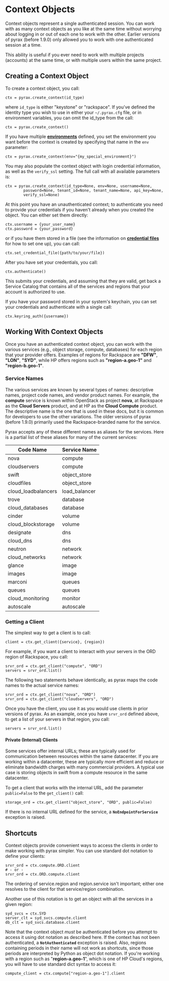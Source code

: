 # Context Objects

Context objects represent a single authenticated session. You can work with as many context objects as you like at the same time without worrying about logging in or out of each one to work with the other. Earlier versions of pyrax (before 1.9.0) only allowed you to work with one authenticated session at a time.

This ability is useful if you ever need to work with multiple projects (accounts) at the same time, or with multiple users within the same project.

## Creating a Context Object

To create a context object, you call:

    ctx = pyrax.create_context(id_type)

where `id_type` is either "keystone" or "rackspace". If you've defined the identity type you wish to use in either your `~/.pyrax.cfg` file, or in environment variables, you can omit the id_type from the call:

    ctx = pyrax.create_context()

If you have multiple **[environments](https://github.com/rackspace/pyrax/blob/master/docs/getting_started.md#configuration-environments)** defined, you set the environment you want before the context is created by specifying that name in the `env` parameter:

    ctx = pyrax.create_context(env="{my_special_environment}")

You may also populate the context object with login credential information, as well as the `verify_ssl` setting. The full call with all available parameters is:

    ctx = pyrax.create_context(id_type=None, env=None, username=None,
            password=None, tenant_id=None, tenant_name=None, api_key=None,
            verify_ssl=None)

At this point you have an unauthenticated context; to authenticate you need to provide your credentials if you haven't already when you created the object. You can either set them directly:

    ctx.username = {your_user_name}
    ctx.password = {your_password}

or if you have them stored in a file (see the information on **[credential files](https://github.com/rackspace/pyrax/blob/master/docs/getting_started.md#authenticating)** for how to set one up), you can call:

    ctx.set_credential_file({path/to/your/file})

After you have set your credentials, you call:

    ctx.authenticate()

This submits your credentials, and assuming that they are valid, get back a Service Catalog that contains all of the services and regions that your account is authorized to use.

If you have your password stored in your system's keychain, you can set your credentials and authenticate with a single call:

    ctx.keyring_auth({username})



## Working With Context Objects

Once you have an authenticated context object, you can work with the various services (e.g., object storage, compute, databases) for each region that your provider offers. Examples of regions for Rackspace are **"DFW"**, **"LON"**, **"SYD"**, while HP offers regions such as **"region-a.geo-1"** and **"region-b.geo-1"**. 

### Service Names

The various services are known by several types of names: descriptive names, project code names, and vendor product names. For example, the **compute** service is known within OpenStack as project **nova**, at Rackspace as the **Cloud Servers** product, and at HP as the **Cloud Compute** product. The descriptive name is the one that is used in these docs, but it is common for developers to use the other variations. The older versions of pyrax (before 1.9.0) primarily used the Rackspace-branded name for the service.

Pyrax accepts any of these different names as aliases for the services. Here is a partial list of these aliases for many of the current services:

Code Name | Service Name
---- | ----
nova | compute                                                                     
cloudservers | compute                                                             
swift | object_store                                                               
cloudfiles | object_store                                                          
cloud_loadbalancers | load_balancer                                                
trove | database                                                                   
cloud_databases | database                                                         
cinder | volume                                                                    
cloud_blockstorage | volume                                                        
designate | dns                                                                    
cloud_dns | dns                                                                    
neutron | network                                                                  
cloud_networks | network                                                           
glance | image                                                                     
images | image                                                                     
marconi | queues                                                                   
queues | queues                                                                    
cloud_monitoring | monitor                                                         
autoscale | autoscale

### Getting a Client

The simplest way to get a client is to call:

    client = ctx.get_client({service}, {region})

For example, if you want a client to interact with your servers in the ORD region of Rackspace, you call:

    srvr_ord = ctx.get_client("compute", "ORD")
    servers = srvr_ord.list()

The following two statements behave identically, as pyrax maps the code names to the actual service names:

    srvr_ord = ctx.get_client("nova", "ORD")
    srvr_ord = ctx.get_client("cloudservers", "ORD")

Once you have the client, you use it as you would use clients in prior versions of pyrax. As an example, once you have `srvr_ord` defined above, to get a list of your servers in that region, you call:

    servers = srvr_ord.list()

#### Private (Internal) Clients

Some services offer internal URLs; these are typically used for communication between resources within the same datacenter. If you are working within a datacenter, these are typically more efficient and reduce or eliminate bandwidth charges with many commercial providers. A typical use case is storing objects in swift from a compute resource in the same datacenter.

To get a client that works with the internal URL, add the parameter `public=False` to the `get_client()` call:

    storage_ord = ctx.get_client("object_store", "ORD", public=False)

If there is no internal URL defined for the service, a **`NoEndpointForService`** exception is raised.

## Shortcuts

Context objects provide convenient ways to access the clients in order to make working with pyrax simpler. You can use standard dot notation to define your clients:

    srvr_ord = ctx.compute.ORD.client
    # - or -
    srvr_ord = ctx.ORD.compute.client

The ordering of service.region and region.service isn't important; either one resolves to the client for that service/region combination.

Another use of this notation is to get an object with all the services in a given region:

    syd_svcs = ctx.SYD
    server_clt = syd_svcs.compute.client
    db_clt = syd_svcs.database.client

Note that the context object _must_ be authenticated before you attempt to access it using dot notation as described here. If the context has not been authenticated, a **`NotAuthenticated`** exception is raised. Also, regions containing periods in their name will not work as shortcuts, since those periods are interpreted by Python as object dot notation. If you're working with a region such as "**region-a.geo-1**", which is one of HP Cloud's regions, you will have to use standard dict syntax to access it:

    compute_client = ctx.compute["region-a.geo-1"].client
